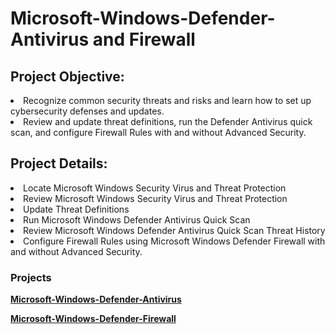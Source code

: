 # Microsoft-Windows-Defender-Antivirus and Firewall


## Project Objective:
<li>Recognize common security threats and risks and learn how to set up cybersecurity defenses and updates. </li> 

<li>Review and update threat definitions, run the Defender Antivirus quick scan, and configure Firewall Rules with and without Advanced Security. </li>


## Project Details:

<li>Locate Microsoft Windows Security Virus and Threat Protection</li>

<li>Review Microsoft Windows Security Virus and Threat Protection </li>

<li>Update Threat Definitions</li>

<li>Run Microsoft Windows Defender Antivirus Quick Scan </li>

<li>Review Microsoft Windows Defender Antivirus Quick Scan Threat History </li>

<li>Configure Firewall Rules using Microsoft Windows Defender Firewall with and without Advanced Security.</li>

### Projects

<a href="https://github.com/SalaiSwetha/Microsoft-Windows-Defender-Antivirus.git">**Microsoft-Windows-Defender-Antivirus**</a>

<a href="https://github.com/SalaiSwetha/Microsoft-Windows-Firewall.git">**Microsoft-Windows-Defender-Firewall**</a>
